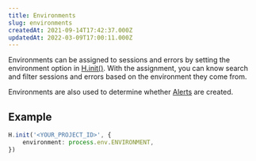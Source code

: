 ```yaml
---
title: Environments
slug: environments
createdAt: 2021-09-14T17:42:37.000Z
updatedAt: 2022-03-09T17:00:11.000Z
---
```


Environments can be assigned to sessions and errors by setting the environment option in [H.init()](/sdk/client#Hinit). With the assignment, you can know search and filter sessions and errors based on the environment they come from.

Environments are also used to determine whether [Alerts](/product-features/alerts) are created.

## Example

```typescript
H.init('<YOUR_PROJECT_ID>', {
	environment: process.env.ENVIRONMENT,
})
```
